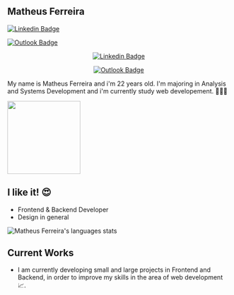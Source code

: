 ## Matheus Ferreira

[![Linkedin Badge](https://img.shields.io/badge/-LinkedIn-ad0c5a?style=flat-square&logo=Linkedin&logoColor=white&link=https://www.linkedin.com/in/matheusfsiqueira/)](https://www.linkedin.com/in/matheusfsiqueira/)

[![Outlook Badge](https://img.shields.io/badge/email-ad0c5a?style=social&logo=microsoft-outlook&logoColor=white&link=mailto:matheus.ferreira9@hotmail.com)](mailto:matheus.ferreira9@hotmail.com)

<div align="center">
  
  [![Linkedin Badge](https://img.shields.io/badge/LinkedIn--000?style=social&logo=Linkedin&logoColor=0077B5&link=https://www.linkedin.com/in/matheusfsiqueira/)](https://www.linkedin.com/in/matheusfsiqueira/)
  
  [![Outlook Badge](https://img.shields.io/badge/email--000?style=social&logo=microsoft-outlook&logoColor=0078d4&link=mailto:matheus.ferreira9@hotmail.com)](mailto:matheus.ferreira9@hotmail.com)
  
</div>


My name is Matheus Ferreira and i'm 22 years old. I'm majoring in Analysis and Systems Development and i'm currently study web developement. 👨🏼‍🎓


<p align="left">
  <a href="https://github.com/anuraghazra/github-readme-stats">
    <img
      align="center"
      height="165"
      src="https://github-readme-stats.vercel.app/api?username=iammatheus&count_private=true&show_icons=true&custom_title=Github%20Status&hide=issues&theme=radical"
    />
  </a>
</p>

## I like it! 😍
* Frontend & Backend Developer
* Design in general

![Matheus Ferreira's languages stats](https://github-readme-stats.vercel.app/api/top-langs/?username=iammatheus&layout=compact&&theme=radical)

## Current Works 

 * I am currently developing small and large projects in Frontend and Backend,  in order to improve my skills in the area of ​​web development 📈.
